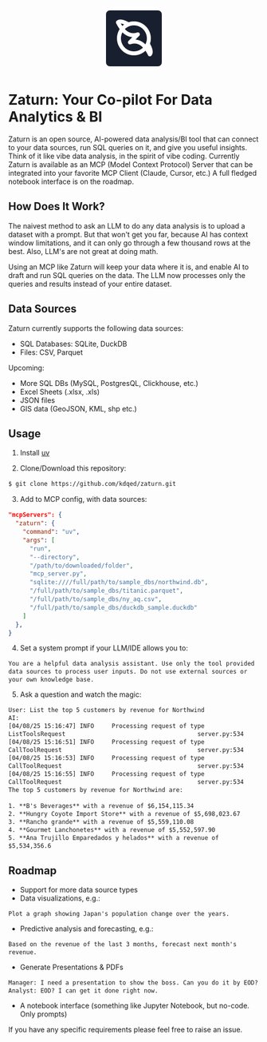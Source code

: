 <p align="center">
  <img src="brand/logo.png" width="128" height="128">
</p>

# Zaturn: Your Co-pilot For Data Analytics & BI

Zaturn is an open source, AI-powered data analysis/BI tool that can connect to your data sources, run SQL queries on it, and give you useful insights. Think of it like vibe data analysis, in the spirit of vibe coding. Currently Zaturn is available as an MCP (Model Context Protocol) Server that can be integrated into your favorite MCP Client (Claude, Cursor, etc.) A full fledged notebook interface is on the roadmap.

## How Does It Work?

The naivest method to ask an LLM to do any data analysis is to upload a dataset with a prompt. But that won't get you far, because AI has context window limitations, and it can only go through a few thousand rows at the best. Also, LLM's are not great at doing math.

Using an MCP like Zaturn will keep your data where it is, and enable AI to draft and run SQL queries on the data. The LLM now processes only the queries and results instead of your entire dataset.

## Data Sources

Zaturn currently supports the following data sources: 
- SQL Databases: SQLite, DuckDB
- Files: CSV, Parquet

Upcoming:
- More SQL DBs (MySQL, PostgresQL, Clickhouse, etc.)
- Excel Sheets (.xlsx, .xls)
- JSON files
- GIS data (GeoJSON, KML, shp etc.)

## Usage
1. Install [uv](https://docs.astral.sh/uv/getting-started/installation/#installation-methods)

2. Clone/Download this repository:
```bash
$ git clone https://github.com/kdqed/zaturn.git
```

3. Add to MCP config, with data sources:
```json
"mcpServers": {
  "zaturn": {
    "command": "uv",
    "args": [
      "run",
      "--directory",
      "/path/to/downloaded/folder",
      "mcp_server.py",
      "sqlite:////full/path/to/sample_dbs/northwind.db",
      "/full/path/to/sample_dbs/titanic.parquet",
      "/full/path/to/sample_dbs/ny_aq.csv",
      "/full/path/to/sample_dbs/duckdb_sample.duckdb"
    ]
  },
}
```

4. Set a system prompt if your LLM/IDE allows you to:
```
You are a helpful data analysis assistant. Use only the tool provided data sources to process user inputs. Do not use external sources or your own knowledge base.
```

5. Ask a question and watch the magic:
```
User: List the top 5 customers by revenue for Northwind
AI: 
[04/08/25 15:16:47] INFO     Processing request of type ListToolsRequest                                     server.py:534
[04/08/25 15:16:51] INFO     Processing request of type CallToolRequest                                      server.py:534
[04/08/25 15:16:53] INFO     Processing request of type CallToolRequest                                      server.py:534
[04/08/25 15:16:55] INFO     Processing request of type CallToolRequest                                      server.py:534
The top 5 customers by revenue for Northwind are:

1. **B's Beverages** with a revenue of $6,154,115.34
2. **Hungry Coyote Import Store** with a revenue of $5,698,023.67
3. **Rancho grande** with a revenue of $5,559,110.08
4. **Gourmet Lanchonetes** with a revenue of $5,552,597.90
5. **Ana Trujillo Emparedados y helados** with a revenue of $5,534,356.6
```

## Roadmap

- Support for more data source types
- Data visualizations, e.g.:
```
Plot a graph showing Japan's population change over the years.
```
- Predictive analysis and forecasting, e.g.:
```
Based on the revenue of the last 3 months, forecast next month's revenue.
```
- Generate Presentations & PDFs
```
Manager: I need a presentation to show the boss. Can you do it by EOD?
Analyst: EOD? I can get it done right now.
```
- A notebook interface (something like Jupyter Notebook, but no-code. Only prompts)

If you have any specific requirements please feel free to raise an issue.

